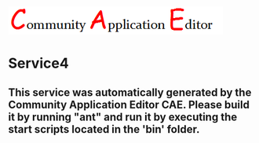 ![CAE](https://github.com/GHProjectsTest/microservice-216/blob/master/img/logo.png)  

Service4
===================


This service was automatically generated by the Community Application Editor CAE. Please build it by running "ant" and run it by executing the start scripts located in the 'bin' folder.
---------------
